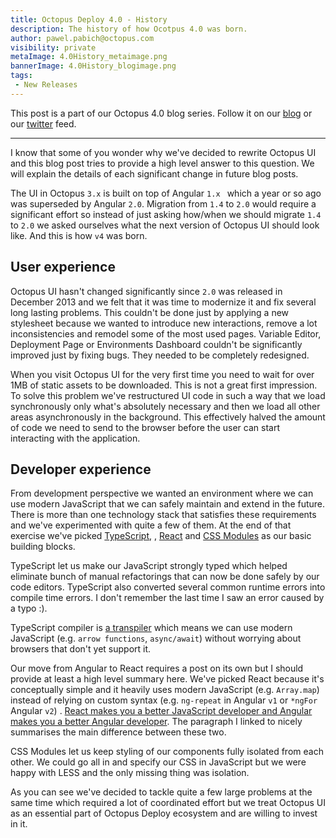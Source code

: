 ```yaml
---
title: Octopus Deploy 4.0 - History
description: The history of how Ocotpus 4.0 was born.
author: pawel.pabich@octopus.com
visibility: private
metaImage: 4.0History_metaimage.png
bannerImage: 4.0History_blogimage.png
tags:
 - New Releases
---
```


This post is a part of our Octopus 4.0 blog series. Follow it on our [blog](https://octopus.com/blog) or our [twitter](https://twitter.com/octopusdeploy) feed.

---

I know that some of you wonder why we've decided to rewrite Octopus UI and this blog post tries to provide a high level answer to this question. We will explain the details of each significant change in future blog posts.

The  UI in Octopus `3.x` is built on top of Angular `1.x ` which a year or so ago was superseded by Angular `2.0`. Migration from `1.4` to `2.0` would require a significant effort so instead of just asking how/when we should migrate `1.4` to `2.0` we asked ourselves what the next version of Octopus UI should look like. And this is how `v4` was born.

## User experience

Octopus UI hasn't changed significantly since `2.0` was released in December 2013 and we felt that it was time to modernize it and fix several long lasting problems. This couldn't be done just by applying a new stylesheet because we wanted to introduce new interactions, remove a lot inconsistencies and remodel some of the most used pages. Variable Editor, Deployment Page or Environments Dashboard  couldn't be significantly improved just by fixing bugs. They needed to be completely redesigned.

When you visit Octopus UI for the very first time you need to wait for over 1MB of static assets to be downloaded. This is not a great first impression. To solve this problem we've restructured UI code in such a way that we load synchronously only what's absolutely necessary and then we load all other areas asynchronously in the background. This effectively halved the amount of code we need to send to the browser before the user can start interacting with the application.

## Developer experience

From development perspective we wanted an environment where we can use modern JavaScript that we can safely maintain and extend in the future. There is more than one technology stack that satisfies these requirements and we've experimented with quite a few of them. At the end of that exercise we've picked [TypeScript](https://www.typescriptlang.org/), , [React](https://reactjs.org/) and [CSS Modules](https://github.com/css-modules/css-modules) as our basic building blocks.

TypeScript let us make our JavaScript strongly typed which helped eliminate bunch of manual refactorings that can now be done safely by our code editors.  TypeScript also converted several common runtime errors into compile time errors. I don't remember the last time I saw an error caused by a typo :). 

TypeScript compiler is [a transpiler](https://en.wikipedia.org/wiki/Source-to-source_compiler) which means we can use modern JavaScript (e.g. `arrow functions`, `async/await`) without worrying about browsers that don't yet support it. 

Our move from Angular to React requires a post on its own but I should provide at least a high level summary here. We've picked React because it's conceptually simple and it heavily uses modern JavaScript (e.g. `Array.map`) instead of relying on custom syntax (e.g. `ng-repeat`  in Angular `v1` or `*ngFor` Angular `v2`) .  [React makes you a better JavaScript developer and Angular makes you a better Angular developer](http://merrickchristensen.com/articles/react-vs-angular-2.html#my-conclusion). The paragraph I linked to nicely summarises the main difference between these two. 

CSS Modules let us keep styling of our components fully isolated from each other. We could go all in and specify our CSS in JavaScript but we were happy with LESS and the only missing thing was isolation. 




As you can see we've decided to tackle quite a few large problems at the same time which required a lot of coordinated effort but we treat Octopus UI as an essential part of Octopus Deploy ecosystem and are willing to invest in it. 